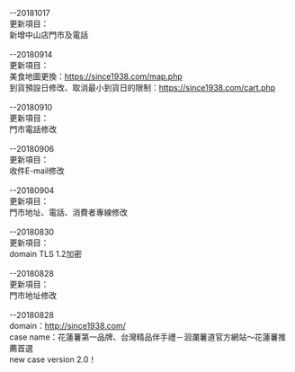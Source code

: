 --20181017<br>
更新項目：<br>
新增中山店門市及電話<br>
<br>
--20180914<br>
更新項目：<br>
美食地圖更換：https://since1938.com/map.php<br>
到貨預設日修改、取消最小到貨日的限制：https://since1938.com/cart.php<br>
<br>
--20180910<br>
更新項目：<br>
門市電話修改<br>
<br>
--20180906<br>
更新項目：<br>
收件E-mail修改<br>
<br>
--20180904<br>
更新項目：<br>
門市地址、電話、消費者專線修改<br>
<br>
--20180830<br>
更新項目：<br>
domain TLS 1.2加密<br>
<br>
--20180828<br>
更新項目：<br>
門市地址修改<br>
<br>
--20180828<br>
domain：http://since1938.com/<br>
case name：花蓮薯第一品牌、台灣精品伴手禮－洄瀾薯道官方網站～花蓮薯推薦首選<br>
new case version 2.0！<br>
